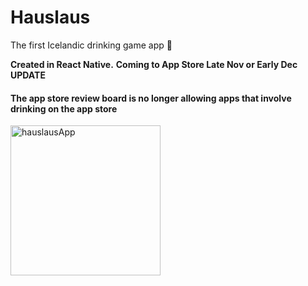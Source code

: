 # Hauslaus
The first Icelandic drinking game app 🍻


**Created in React Native.**
**Coming to App Store Late Nov or Early Dec**
**UPDATE**
#### The app store review board is no longer allowing apps that involve drinking on the app store



<img src="./hauslausDemo.gif" alt="hauslausApp" width="240"/>
